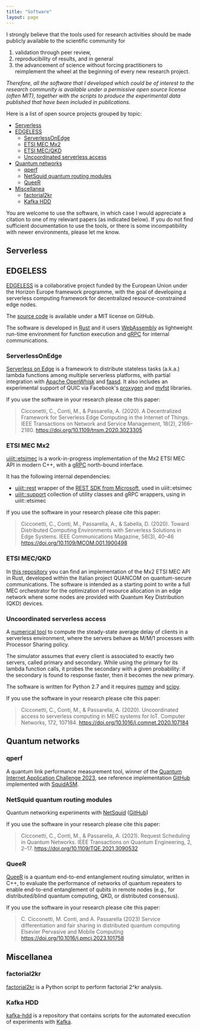 ```yaml
---
title: "Software"
layout: page
---
```


I strongly believe that the tools used for research activities should be made publicly available to the scientific community for

1. validation through peer review, 
2. reproducibility of results, and in general 
3. the advancement of science without forcing practitioners to reimplement the wheel at the beginning of every new research project.

_Therefore, all the software that I developed which could be of interest to the research community is available under a permissive open source license (often MIT), together with the scripts to produce the experimental data published that have been included in publications._

Here is a list of open source projects grouped by topic:

- [Serverless](#serverless)
- [EDGELESS](#edgeless)
  - [ServerlessOnEdge](#serverlessonedge)
  - [ETSI MEC Mx2](#etsi-mec-mx2)
  - [ETSI MEC/QKD](#etsi-mecqkd)
  - [Uncoordinated serverless access](#uncoordinated-serverless-access)
- [Quantum networks](#quantum-networks)
  - [qperf](#qperf)
  - [NetSquid quantum routing modules](#netsquid-quantum-routing-modules)
  - [QueeR](#queer)
- [Miscellanea](#miscellanea)
  - [factorial2kr](#factorial2kr)
  - [Kafka HDD](#kafka-hdd)

You are welcome to use the software, in which case I would appreciate a citation to one of my relevant papers (as indicated below).
If you do not find sufficient documentation to use the tools, or there is some incompatibility with newer environments, please let me know.

## Serverless

## EDGELESS

[EDGELESS](https://edgeless-project.eu/) is a collaborative project
funded by the European Union under the Horizon Europe framework
programme, with the goal of developing a serverless computing
framework for decentralized resource-constrained edge nodes.

The [source code](https://github.com/edgeless-project/edgeless)
is available under a MIT license on GitHub.

The software is developed in [Rust](https://www.rust-lang.org/)
and it users [WebAssembly](https://webassembly.org/) as lightweight
run-time environment for function execution and [gRPC](https://grpc.io/)
for internal communications.

### ServerlessOnEdge

[Serverless on Edge](https://github.com/ccicconetti/serverlessonedge)
is a framework to distribute stateless tasks (a.k.a.) lambda functions
among multiple serverless platforms, with partial integration with
[Apache OpenWhisk](https://openwhisk.apache.org/) and
[faasd](https://github.com/openfaas/faasd).
It also includes an experimental support of QUIC via Facebook's
[proxygen](https://github.com/facebook/proxygen) and
[mvfst](https://github.com/facebookincubator/mvfst) libraries.

If you use the software in your research please cite this paper:

> Cicconetti, C., Conti, M., & Passarella, A. (2020).
> A Decentralized Framework for Serverless Edge Computing in the Internet of Things.
> IEEE Transactions on Network and Service Management, 18(2), 2166–2180.
> https://doi.org/10.1109/tnsm.2020.3023305

### ETSI MEC Mx2

[uiiit::etsimec](https://github.com/ccicconetti/etsimec) is a
work-in-progress implementation of the Mx2 ETSI MEC API in modern C++,
with a [gRPC](https://grpc.io/) north-bound interface.

It has the following internal dependencies:

- [uiiit::rest](https://github.com/ccicconetti/rest) wrapper of the
[REST SDK from Microsoft](https://github.com/Microsoft/cpprestsdk),
used in uiiit::etsimec
- [uiiit::support](https://github.com/ccicconetti/support) collection
of utility classes and gRPC wrappers, using in uiiit::etsimec

If you use the software in your research please cite this paper:

> Cicconetti, C., Conti, M., Passarella, A., & Sabella, D. (2020).
> Toward Distributed Computing Environments with Serverless Solutions in Edge Systems.
> IEEE Communications Magazine, 58(3), 40–46
> https://doi.org/10.1109/MCOM.001.1900498

### ETSI MEC/QKD

In [this repository](https://github.com/ccicconetti/etsi-mec-qkd) you can find an implementation of the Mx2 ETSI MEC API in Rust, developed within the Italian project QUANCOM on quantum-secure communications.
The software is intended as a starting point to write a full MEC orchestrator for the optimization of resource allocation in an edge network where some nodes are provided with Quantum Key Distribution (QKD) devices.

### Uncoordinated serverless access

A [numerical tool](https://github.com/ccicconetti/markovsim/) to
compute the steady-state average delay of clients in a serverless
environment, where the servers behave as M/M/1 processes with
Processor Sharing policy.

The simulator assumes that every client is associated to exactly
two servers, called primary and secondary.  While using the primary
for its lambda function calls, it probes the secondary with a given
probability: if the secondary is found to response faster, then it
becomes the new primary.

The software is written for Python 2.7 and it requires
[numpy](https://numpy.org/) and [scipy](https://www.scipy.org/).

If you use the software in your research please cite this paper:

> Cicconetti, C., Conti, M., & Passarella, A. (2020).
> Uncoordinated access to serverless computing in MEC systems for IoT.
> Computer Networks, 172, 107184.
> https://doi.org/10.1016/j.comnet.2020.107184

## Quantum networks

### qperf

A quantum link performance measurement tool, winner of the [Quantum Internet Application Challenge 2023](https://quantuminternetalliance.org/2023/11/21/qia-concludes-quantum-internet-application-challenge-2023-names-best-submission/), see reference implementation [GitHub](https://github.com/ccicconetti/qperf) implemented with [SquidASM](https://github.com/QuTech-Delft/squidasm).


### NetSquid quantum routing modules

Quantum networking experiments with [NetSquid](https://netsquid.org/) ([GitHub](https://github.com/ccicconetti/netsquid))

If you use the software in your research please cite this paper:

> Cicconetti, C., Conti, M., & Passarella, A. (2021).
> Request Scheduling in Quantum Networks.
> IEEE Transactions on Quantum Engineering, 2, 2–17.
> https://doi.org/10.1109/TQE.2021.3090532

### QueeR

[QueeR](https://github.com/ccicconetti/queer) is a quantum end-to-end entanglement routing simulator, written in C++, to evaluate the performance of networks of quantum repeaters to enable end-to-end entanglement of qubits in remote nodes (e.g., for distributed/blind quantum computing, QKD, or distributed consensus).

If you use the software in your research please cite this paper:

> C. Cicconetti, M. Conti, and A. Passarella (2023)
> Service differentiation and fair sharing in distributed quantum computing
> Elsevier Pervasive and Mobile Computing
> https://doi.org/10.1016/j.pmcj.2023.101758

## Miscellanea

### factorial2kr

[factorial2kr](https://github.com/ccicconetti/factorial2kr) is a
Python script to perform factorial 2^kr analysis.

### Kafka HDD

[kafka-hdd](https://github.com/ccicconetti/kafka-hdd) is a repository that contains scripts for the automated execution of experiments with [Kafka](https://kafka.apache.org/).
